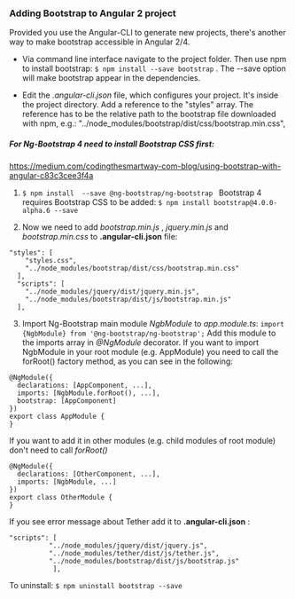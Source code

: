 ### Adding Bootstrap to Angular 2 project

Provided you use the Angular-CLI to generate new projects, there's another way to make bootstrap accessible in Angular 2/4.

* Via command line interface navigate to the project folder. Then use npm to install bootstrap:
`$ npm install --save bootstrap` . The --save option will make bootstrap appear in the dependencies.

* Edit the *.angular-cli.json* file, which configures your project. It's inside the project directory. Add a reference to the "styles" array. The reference has to be the relative path to the bootstrap file downloaded with npm, e.g.: "../node_modules/bootstrap/dist/css/bootstrap.min.css",

##### For Ng-Bootstrap 4 need to install Bootstrap CSS first:

<https://medium.com/codingthesmartway-com-blog/using-bootstrap-with-angular-c83c3cee3f4a>

1. ```$ npm install  --save @ng-bootstrap/ng-bootstrap ```
 Bootstrap 4 requires Bootstrap CSS to be added: 
`$ npm install bootstrap@4.0.0-alpha.6 --save`

2. Now we need to add *bootstrap.min.js* , *jquery.min.js* and *bootstrap.min.css* to  **.angular-cli.json** file:
```
"styles": [
    "styles.css",
    "../node_modules/bootstrap/dist/css/bootstrap.min.css"
  ],
  "scripts": [
    "../node_modules/jquery/dist/jquery.min.js",
    "../node_modules/bootstrap/dist/js/bootstrap.min.js"
  ],
```
3. Import Ng-Bootstrap main module *NgbModule*  to *app.module.ts*:
`import {NgbModule} from '@ng-bootstrap/ng-bootstrap';`
Add this module to the imports array in *@NgModule* decorator. If you want to import NgbModule in your root module (e.g. AppModule) you need to call the forRoot() factory method, as you can see in the following:
```
@NgModule({
  declarations: [AppComponent, ...],
  imports: [NgbModule.forRoot(), ...],
  bootstrap: [AppComponent]
})
export class AppModule {
}
```
If you want to add it in other modules (e.g. child modules of root module) don't need to call *forRoot()*
```
@NgModule({
  declarations: [OtherComponent, ...],
  imports: [NgbModule, ...]
})
export class OtherModule {
}
```

If you see error message about Tether add it to **.angular-cli.json** :
```
"scripts": [
          "../node_modules/jquery/dist/jquery.js",
          "../node_modules/tether/dist/js/tether.js",
          "../node_modules/bootstrap/dist/js/bootstrap.js"
           ],
```



To uninstall:
`$ npm uninstall bootstrap --save`

